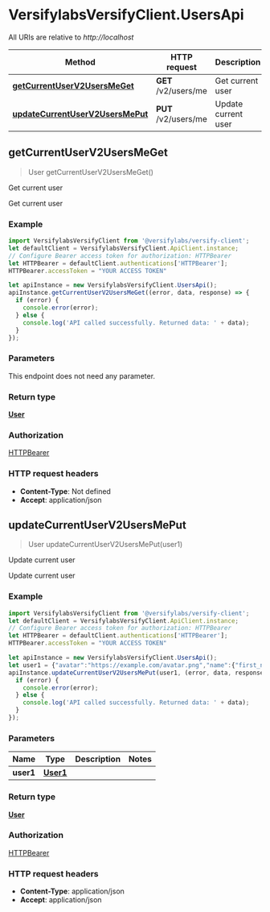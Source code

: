 # VersifylabsVersifyClient.UsersApi

All URIs are relative to *http://localhost*

Method | HTTP request | Description
------------- | ------------- | -------------
[**getCurrentUserV2UsersMeGet**](UsersApi.md#getCurrentUserV2UsersMeGet) | **GET** /v2/users/me | Get current user
[**updateCurrentUserV2UsersMePut**](UsersApi.md#updateCurrentUserV2UsersMePut) | **PUT** /v2/users/me | Update current user



## getCurrentUserV2UsersMeGet

> User getCurrentUserV2UsersMeGet()

Get current user

Get current user

### Example

```javascript
import VersifylabsVersifyClient from '@versifylabs/versify-client';
let defaultClient = VersifylabsVersifyClient.ApiClient.instance;
// Configure Bearer access token for authorization: HTTPBearer
let HTTPBearer = defaultClient.authentications['HTTPBearer'];
HTTPBearer.accessToken = "YOUR ACCESS TOKEN"

let apiInstance = new VersifylabsVersifyClient.UsersApi();
apiInstance.getCurrentUserV2UsersMeGet((error, data, response) => {
  if (error) {
    console.error(error);
  } else {
    console.log('API called successfully. Returned data: ' + data);
  }
});
```

### Parameters

This endpoint does not need any parameter.

### Return type

[**User**](User.md)

### Authorization

[HTTPBearer](../README.md#HTTPBearer)

### HTTP request headers

- **Content-Type**: Not defined
- **Accept**: application/json


## updateCurrentUserV2UsersMePut

> User updateCurrentUserV2UsersMePut(user1)

Update current user

Update current user

### Example

```javascript
import VersifylabsVersifyClient from '@versifylabs/versify-client';
let defaultClient = VersifylabsVersifyClient.ApiClient.instance;
// Configure Bearer access token for authorization: HTTPBearer
let HTTPBearer = defaultClient.authentications['HTTPBearer'];
HTTPBearer.accessToken = "YOUR ACCESS TOKEN"

let apiInstance = new VersifylabsVersifyClient.UsersApi();
let user1 = {"avatar":"https://example.com/avatar.png","name":{"first_name":"Jane","last_name":"Doe"}}; // User1 | 
apiInstance.updateCurrentUserV2UsersMePut(user1, (error, data, response) => {
  if (error) {
    console.error(error);
  } else {
    console.log('API called successfully. Returned data: ' + data);
  }
});
```

### Parameters


Name | Type | Description  | Notes
------------- | ------------- | ------------- | -------------
 **user1** | [**User1**](User1.md)|  | 

### Return type

[**User**](User.md)

### Authorization

[HTTPBearer](../README.md#HTTPBearer)

### HTTP request headers

- **Content-Type**: application/json
- **Accept**: application/json

